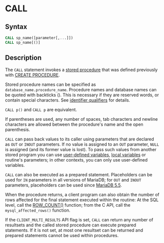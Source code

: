 # CALL

## Syntax

```sql
CALL sp_name([parameter[,...]])
CALL sp_name[()]
```

## Description

The <code class="highlight fixed" style="white-space:pre-wrap">CALL</code> statement invokes a [stored procedure](/programming-customizing-mariadb/stored-routines/stored-procedures/) that was
defined previously with [CREATE PROCEDURE](/programming-customizing-mariadb/stored-routines/stored-procedures/create-procedure/).

Stored procedure names can be specified as `database_name.procedure_name`. Procedure names and database names can be quoted with backticks (). This is necessary if they are reserved words, or contain special characters. See [identifier qualifiers](/sql-statements-structure/sql-language-structure/identifier-qualifiers/) for details.

`CALL p()` and `CALL p` are equivalent.

If parentheses are used, any number of spaces, tab characters and newline characters are allowed between the procedure's name and the open parenthesis.

<code class="highlight fixed" style="white-space:pre-wrap">CALL</code> can pass back values to its caller using parameters
that are declared as <code class="highlight fixed" style="white-space:pre-wrap">OUT</code> or <code class="highlight fixed" style="white-space:pre-wrap">INOUT</code>
parameters. If no value is assigned to an `OUT` parameter, `NULL` is assigned (and its former value is lost). To pass such values from another stored program you can use [user-defined variables](/sql-statements-structure/sql-language-structure/user-defined-variables/), [local variables](/programming-customizing-mariadb/programmatic-compound-statements/declare-variable/) or routine's parameters; in other contexts, you can only use user-defined variables.

`CALL` can also be executed as a prepared statement. Placeholders can be used for `IN` parameters in all versions of MariaDB; for `OUT` and `INOUT` parameters, placeholders can be used since [MariaDB 5.5](/kb/en/what-is-mariadb-55/).

When the procedure returns, a client program can also obtain the
number of rows affected for the final statement executed within the routine: At
the SQL level, call the [ROW_COUNT()](/built-in-functions/secondary-functions/information-functions/row_count/) function; from the C
API, call the <code class="highlight fixed" style="white-space:pre-wrap">mysql_affected_rows()</code> function.

If the `CLIENT_MULTI_RESULTS` API flag is set, `CALL` can return any number of resultsets and the called stored procedure can execute prepared statements. If it is not set, at most one resultset can be returned and prepared statements cannot be used within procedures.